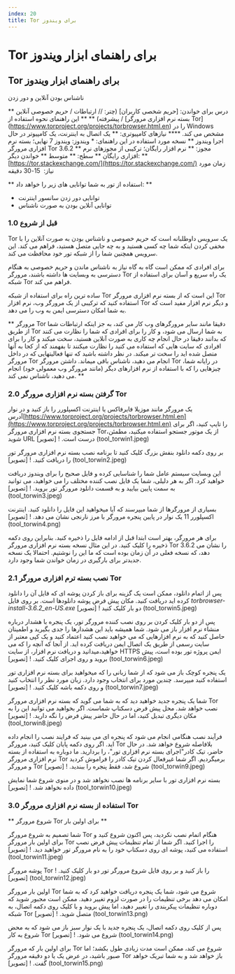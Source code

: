 ```yaml
---
index: 20
title: Tor برای ویندوز
---
```

# Tor برای راهنمای ابزار ویندوز

## Tor برای راهنمای ابزار ویندوز
ناشناس بودن آنلاین و دور زدن  

** درس برای خواندن: [حریم شخصی کاربران] (چتر: // ارتباطات / حریم خصوصی آنلاین / پیشرفته) **
** این راهنمای نحوه استفاده از [بسته نرم افزاری مرورگر Tor] (https://www.torproject.org/projects/torbrowser.html.en) را در Windows مشخص می کند. **** نیازهای کامپیوتری: ** یک اتصال به اینترنت، یک کامپیوتر در حال اجرا ویندوز
** نسخه مورد استفاده در این راهنمای: * ویندوز: ویندوز 7 نهایی؛ بسته نرم افزاری مرورگر Tor 3.6.2
** مجوز: ** نرم افزار رایگان؛ ترکیبی از مجوزهای نرم افزاری رایگان
** سطح: ** متوسط
** خواندن دیگر: ** [https://tor.stackexchange.com/](https://tor.stackexchange.com/)
زمان مورد نیاز:
 15-30 دقیقه

** استفاده از تور به شما توانایی های زیر را خواهد داد: **
- توانایی دور زدن سانسور اینترنت
- توانایی آنلاین بودن به صورت ناشناس

### 1.0 قبل از شروع

Tor یک سرویس داوطلبانه است که حریم خصوصی و ناشناس بودن به صورت آنلاین را با مخفی کردن اینکه شما چه کسی هستید و به چه جایی متصل هستید، فراهم می کند. این سرویس همچنین شما را از شبکه تور خود محافظت می کند.

برای افرادی که ممکن است گاه به گاه نیاز به ناشناس ماندن و حریم خصوصی به هنگام دسترسی به وبسایت ها داشته باشند، مرورگر Tor یک راه سریع و آسان برای استفاده از شبکه Tor فراهم می کند.

ساده ترین راه برای استفاده از شبکه Tor این است که از بسته نرم افزاری مرورگر Tor استفاده کنید که ترکیبی از یک مرورگر وب، نرم افزار Tor و دیگر نرم افزار مفید است که به شما امکان دسترسی ایمن به وب را می دهد.

** مرورگر Tor دقیقا مانند سایر مرورگرهای وب کار می کند، به جز اینکه ارتباطات شما از طریق Tor به شما ارسال می شود، و کار را برای افرادی که شما را نظارت می کنند که بدانند دقیقا در حال انجام چه کاری به صورت آنلاین هستید، سخت میکند و کار را برای افرادی که سایت هایی که استفاده می کنید را نظارت میکنند تا بفهمند که از کجا به آنها متصل شده اید را سخت تر میکند. در نظر داشته باشید که تنها فعالیتهایی که در داخل مرورگر Tor انجام می دهید، ناشناس باقی میماند. داشتن مرورگر Tor در رایانه شما، چیزهایی را که با استفاده از نرم افزارهای دیگر (مانند مرورگر وب معمولی خود) انجام می دهید، ناشناس نمی کند. **

### 2.0 گرفتن بسته نرم افزاری مرورگر Tor

یک مرورگر مانند موزیلا فایرفاکس یا اینترنت اکسپلورر را باز کنید و در نوار آدرس[https://www.torproject.org/projects/torbrowser.html.en](https://www.torproject.org/projects/torbrowser.html.en) را تایپ کنید، اگر برای جستجوی بسته نرم افزاری مرورگر Tor،از یک موتور جستجو استفاده میکنید، مطمئن شوید URL درست است.
! [تصویر] (tool_torwin1.jpeg)

بر روی دکمه دانلود بنفش بزرگ کلیک کنید تا برنامه نصب بسته نرم افزاری مرورگر تور را دریافت کنید.
! [تصویر] (tool_torwin2.jpeg)

این وبسایت سیستم عامل شما را شناسایی کرده و فایل صحیح را برای ویندوز دریافت خواهید کرد. اگر به هر دلیلی، شما یک فایل نصب کننده مختلف را می خواهید، می توانید به سمت پایین بیایید و به قسمت دانلود مرورگر تور بروید.
! [تصویر] (tool_torwin3.jpeg)

بسیاری از مرورگرها از شما میپرسند که آیا میخواهید این فایل را دانلود کنید. اینترنت اکسپلورر 11 یک نوار در پایین پنجره مرورگر با مرز نارنجی نشان می دهد.
! [تصویر] (tool_torwin4.png)

برای هر مرورگر، بهتر است ابتدا قبل از ادامه فایل را ذخیره کنید. بنابراین روی دکمه ذخیره را کلیک کنید. در این مثال نسخه بسته نرم افزاری مرورگر Tor 3.6.2 را نشان می دهد، که نسخه فعلی در آن زمان بوده است که ما این را نوشتیم. احتمالا یک نسخه جدیدتر برای بارگیری در زمان خواندن شما وجود دارد.

### 2.1 نصب بسته ترم افزاری مرورگر Tor

پس از اتمام دانلود، ممکن است یک گزینه برای باز کردن پوشه ای که فایل آن را دانلود کرده اید دریافت کنید. مکان پیش فرض پوشه دانلودها است.  بر روی فایل _torbrowser-install-3.6.2_en-US.exe_ دو بار کلیک کنید
! [تصویر] (tool_torwin5.jpeg)

پس از دو بار کلیک کردن بر روی نصب کننده مرورگر تور، یک پنجره با هشدار درباره منشاء نرم افزار باز می شود. شما همیشه باید این هشدارها را جدی بگیرید و اطمینان حاصل کنید که به نرم افزارهایی که می خواهید نصب کنید اعتماد کنید و یک کپی معتبر از سایت رسمی از طریق یک اتصال ایمن دریافت کرده اید. از آنجا که آنچه را که می خواهید،میدانید و دریافت نرم افزار، از سایت HTTPS ایمن پروژه تور بوده است، پیش بروید و روی اجرای کلیک کنید.
! [تصویر] (tool_torwin6.jpeg)

یک پنجره کوچک باز می شود که از شما زبانی را که میخواهید برای بسته نرم افزاری  تور استفاده کنید میپرسد. چندین مورد برای انتخاب وجود دارد. زبان مورد نظر را انتخاب کنید و روی دکمه باشه کلیک کنید.
! [تصویر] (tool_torwin7.jpeg)

شما یک پنجره جدید خواهید دید که به شما می گوید که بسته نرم افزاری مرورگر Tor نصب خواهد شد. محل پیش فرض دسکتاپ شماست. اگر بخواهید می توانید این را به مکان دیگری تبدیل کنید، اما در حال حاضر پیش فرض را نگه دارید.
! [تصویر] (tool_torwin8.jpeg)

فرآیند نصب هنگامی انجام می شود که پنجره ای می بینید که فرایند نصب را انجام داده اید. اگر روی دکمه پایان کلیک کنید، مرورگر Tor بلافاصله شروع خواهد شد. در حال حاضر، تیک کادر"اجرای بسته نرم افزاری تور"، را بردارید. ما دوباره به استفاده از بسته نرم افزاری مرورگر Tor برمیگردیم. اگر شما غیرفعال کردن تیک کادر را فراموش کردید و مرورگر Tor شروع شد، فقط پنجره را ببندید.
! [تصویر] (tool_torwin9.jpeg)

بسته نرم افزاری تور با سایر برنامه ها نصب نخواهد شد و در منوی شروع شما نمایش داده نخواهد شد.
! [تصویر] (tool_torwin10.jpeg)

### 3.0 استفاده از بسته نرم افزاری مرورگر Tor

** شروع مرورگر Tor برای اولین بار **

شما تصمیم به شروع مرورگر Tor هنگام اتمام نصب نکردید، پس اکنون شروع کنید و برای اولین بار مرورگر Tor را اجرا کنید. اگر شما از تمام تنظیمات پیش فرض نصب استفاده می کنید، پوشه ای روی دسکتاپ خود را به نام مرورگر تور خواهید دید.
! [تصویر] (tool_torwin11.jpeg)

پوشه مرورگر Tor را باز کنید و بر روی فایل شروع مرورگر تور دو بار کلیک کنید.
! [تصویر] (tool_torwin12.jpeg)

اولین بار مرورگر Tor شروع می شود، شما یک پنجره دریافت خواهید کرد که به شما امکان می دهد برخی تنظیمات را در صورت لزوم تغییر دهید. ممکن است مجبور شوید که دوباره تنظیمات پیکربندی را تغییر دهید، اما پیش بروید و با کلیک روی دکمه اتصال، به شبکه Tor متصل شوید.
! [تصویر] (tool_torwin13.png)

پس از کلیک روی دکمه اتصال، یک پنجره جدید با یک نوار سبز باز می شود که به محض شروع به کار Tor شروع می شود.
! [تصویر] (tool_torwin14.png)

برای اولین بار که مرورگر Tor شروع می کند، ممکن است مدت زیادی طول بکشد؛ اما صبور باشید، در عرض یک یا دو دقیقه مرورگر Tor باز خواهد شد و به شما تبریک خواهد گفت.
! [تصویر] (tool_torwin15.png)